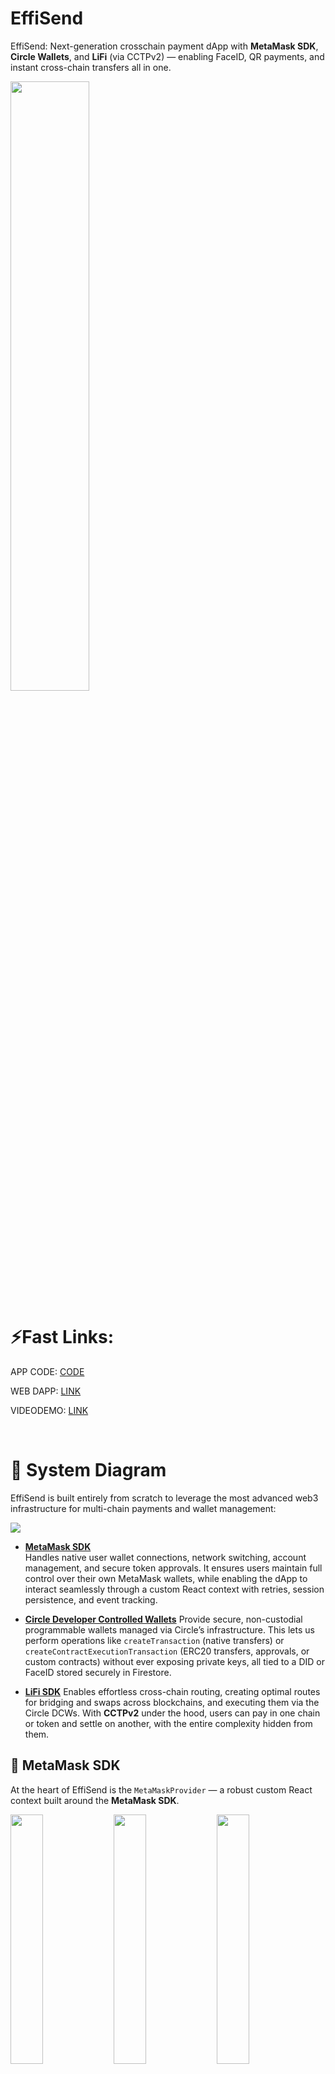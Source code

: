# EffiSend

EffiSend: Next-generation crosschain payment dApp with **MetaMask SDK**, **Circle Wallets**, and **LiFi** (via CCTPv2) — enabling FaceID, QR payments, and instant cross-chain transfers all in one.

<img src="./Images/logo.png" width="50%">

<br>

# ⚡Fast Links:

APP CODE: [CODE](./effisend-meta/)

WEB DAPP: [LINK](https://effisend.expo.app)

VIDEODEMO: [LINK](pending...)

<br>

# 🚀 System Diagram

EffiSend is built entirely from scratch to leverage the most advanced web3 infrastructure for multi-chain payments and wallet management:

<img src="./Images/diagram.drawio.png">

- [**MetaMask SDK**](./effisend-meta/src/providers/metamaskProvider.js)  
  Handles native user wallet connections, network switching, account management, and secure token approvals. It ensures users maintain full control over their own MetaMask wallets, while enabling the dApp to interact seamlessly through a custom React context with retries, session persistence, and event tracking.

- [**Circle Developer Controlled Wallets**](./cloud%20functions/excecute-transactions.js)
  Provide secure, non-custodial programmable wallets managed via Circle’s infrastructure. This lets us perform operations like `createTransaction` (native transfers) or `createContractExecutionTransaction` (ERC20 transfers, approvals, or custom contracts) without ever exposing private keys, all tied to a DID or FaceID stored securely in Firestore.

- [**LiFi SDK**](./cloud%20functions/excecute-transactions.js)
  Enables effortless cross-chain routing, creating optimal routes for bridging and swaps across blockchains, and executing them via the Circle DCWs. With **CCTPv2** under the hood, users can pay in one chain or token and settle on another, with the entire complexity hidden from them.

## 🦊 MetaMask SDK

At the heart of EffiSend is the `MetaMaskProvider` — a robust custom React context built around the **MetaMask SDK**. 

<img src="./Images/connect1.png" width="32%"> <img src="./Images/connect2.png" width="32%"> <img src="./Images/connect3.png" width="32%">

This core component handles everything needed to integrate MetaMask into a modern progressive web dApp:

- Initializes MetaMask SDK with automatic retry strategy.  
- Connects the wallet, switches chains, tracks accounts & chain ID.  
- Persists user sessions in `AsyncStorage` (so reconnect is seamless).  
- Adds automatic event listeners for `accountsChanged`, `chainChanged`, and `disconnect`.  
- Exposes easy hooks like `useMetaMask` and `useMetaMaskConnection` across the app.

### Example usage (with hooks)
```javascript
import { useMetaMask } from './metamaskProvider';

const { isConnected, connectWallet, account } = useMetaMask();

return (
  <>
    {isConnected ? <Text>Wallet: {account}</Text> : 
      <Button onPress={connectWallet} title="Connect MetaMask" />}
  </>
);
```

### Under the hood
The `MetaMaskProvider` file does much more than a basic integration:

- Keeps the SDK and provider inside refs, to stay alive across re-renders.
- Initializes only once on mount, with up to 3 attempts (`maxInitializationAttempts`).
- Uses:
  ```javascript
  const MMSDK = new MetaMaskSDK({ dappMetadata });
  await MMSDK.init();
  ```
- Automatically reconnects if the user previously approved it, by checking `@metamask_connection_preference` in AsyncStorage.
- Reactively saves the last connected account.

All technical implementations for cross-chain payments are included here.

- [Metamask Provider](./effisend-meta/src/providers/metamaskProvider.js)
- [Connect Button](./effisend-meta/src/components/header.js)
- [Sign In](./effisend-meta/src/components/header.js)

## 🔐 Circle Developer Controlled Wallets. 

EffiSend uses **Circle Developer Controlled Wallets** to handle all payments, approvals, and contract executions securely — without ever exposing private keys. **Each wallet is linked to a user’s FaceID**

### Programmable transactions

Our Cloud Function uses the official Circle Wallets SDK to:

- Execute native token transfers
- Execute ERC20 token transfers via smart contract.
- Execute cross-chain bridging via LiFi and CCTPv2

### Example for a **native on-chain payment**:

```javascript
await circleDeveloperSdk.createTransaction({
    amount: [amount],
    destinationAddress,
    walletId: wallet.id,
    blockchain,
    fee: { type: "level", config: { feeLevel: "MEDIUM" } }
});
```

### For ERC20 payments, we encode the contract call:

```javascript
const interface = new ethers.utils.Interface(abiERC20);
const transaction = interface.encodeFunctionData("transferFrom", [
    address,
    destinationAddress,
    ethers.utils.parseUnits(amount, decimals)
]);
await circleDeveloperSdk.createContractExecutionTransaction({
    walletId: wallet.id,
    callData: transaction,
    contractAddress: token,
    fee: { type: "level", config: { feeLevel: "MEDIUM" } }
});
```

All technical implementations for cross-chain payments are included here.

- [Cloud Function](./cloud%20functions/excecute-transactions.js)

## 🌉 LiFi Cross-chain Routing (integrated with Circle Wallets)

When users want to pay across chains (e.g. USDC on Base → USDC on Arbitrum), EffiSend uses **LiFi SDK** to:

1. Fetch the optimal quote for bridging + swap:

```javascript
const quoteRequest = {
    fromChain: chainsId[chainFromIndex], 
    toChain: chainsId[chainToIndex], 
    fromToken: tokens[chainFromIndex][tokenIndex].address,
    toToken: tokens[chainToIndex][tokenIndex].address,
    fromAmount: ethers.utils.parseUnits(
        amount,
        tokens[chainFromIndex][tokenIndex].decimals
    ),
    fromAddress: wallet.address,
    toAddress: destinationAddress,
    allowBridges: ["mayanMCTP", "celercircle"], // Allow CCTP only
};
const quote = await getQuote(quoteRequest);
const route = convertQuoteToRoute(quote);
```

2. Approve the LiFi contract on the origin chain:

```javascript
const transactionApproval = interface.encodeFunctionData("approve", [
    transaction.to, quoteRequest.fromAmount
]);
await circleDeveloperSdk.createContractExecutionTransaction({
    walletId: wallet.id,
    callData: transactionApproval,
    contractAddress: token,
    fee: { type: "level", config: { feeLevel: "MEDIUM" } }
});
```

3. Execute the LiFi contract which performs the bridge + swap:

```javascript
await circleDeveloperSdk.createContractExecutionTransaction({
    walletId: wallet.id,
    amount: ethers.utils.formatEther(transaction.value),
    callData: transaction.data,
    contractAddress: transaction.to,
    fee: { type: "level", config: { feeLevel: "MEDIUM" } }
});
```

All technical implementations for cross-chain payments are included here.

- [Cloud Function](./cloud%20functions/excecute-transactions.js)

<br>

## FaceID Payment

EffiSend enables seamless payments via facial recognition by linking a user’s unique biometric profile to their programmable wallet.

- A photo of the person's face is taken, and through our AI, we obtain the result of the person's user. This AI already has an Antispoofing algorithm implemented to prevent malicious actors from making the detection and return the credential to execute the transaction on [Circle Wallets section](#-circle-developer-controlled-wallets).

    ```python
    @app.post("/findUser", dependencies=[Depends(check_api_key)])
    async def findUser(item: ItemFind):
        random_string = os.urandom(32).hex()
        userImage = base64.b64decode(item.image)
        userImage = Image.open(BytesIO(userImage))
        userImage.save(f'deepface/temp/{random_string}.jpg')
        try:
            result = DeepFace.find(img_path= f'deepface/temp/{random_string}.jpg', db_path='deepface/db', anti_spoofing = True)
            return {"result": result[0].identity[0].split('.')[0].split('/')[2]}
        except ValueError as e:
            return {"result": False}
        finally:
            os.remove(f'deepface/temp/{random_string}.jpg')
    ```

All technical implementations for AI server are included here.

- [Face Recognition Server](./faceRecognition/main.py)

<br>

# Features:

EffiSend’s architecture allows users to complete payments on **any supported chain** with a single FaceID scan or QR interaction — fully abstracting away network, swap, and bridging complexities. 

## 📷 FaceID + QR Payments (On Top of Circle + LiFi)

EffiSend adds a human layer with **biometric FaceID** and **secure QR payments**.

- Scan face to link or pay with your Circle wallet.
- Or scan a QR code tied to a payment nonce.
- Shows balances from multiple chains.
- Aggregates USD values using Coingecko.
- Makes it easy for users to fund their FaceID wallet from MetaMask using native or ERC20 tokens.

Screenshots:

<img src="./Images/sc1.png" width="32%">
<img src="./Images/sc2.png" width="32%">
<img src="./Images/sc3.png" width="32%">

## 💰 Cross-chain LiFi Payments

All payments flow back into the **Circle Wallets + LiFi engine**, meaning:

- You can pay from any supported chain.  
- No manual bridging.  
- Still fully controlled by Circle.

<img src="./Images/pos1.png" width="32%">
<img src="./Images/pos2.png" width="32%">
<img src="./Images/pos3.png" width="32%">

## 🥇 Trust Score & Rewards

- Biometric verification (FaceID) unlocks a trust score and EFS token rewards.
- Verified users get reduced fees on transactions.

<img src="./Images/rew1.png" width="32%">
<img src="./Images/rew2.png" width="32%">
<img src="./Images/rew3.png" width="32%">

<br>

# 📚 Main Codebase Map

| File / Component           | What it does                                   |
|-----------------------------|-----------------------------------------------|
| [`metamaskProvider.js`](./effisend-meta/src/providers/metamaskProvider.js)       | MetaMask SDK wallet connection & session.     |
| [`tab1.js`](./effisend-meta/src/app/(screens)/tabs/tab1.js)                   | View balances, fund FaceID wallet, generate QR for payments|
| [`tab2.js`](./effisend-meta/src/app/(screens)/tabs/tab2.js)                   | Pay via FaceID or QR, with LiFi cross-chain.  |
| [`tab3.js`](./effisend-meta/src/app/(screens)/tabs/tab3.js)                   | Trust score, profile, claim EFS rewards.      |
| [`receipt.js`](./effisend-meta/src/app/receipt.js)                | Payment receipt with explorer QR.             |
| [`camFace.js`](./effisend-meta/src/components/camFace.js) / [`camQR.js`](./effisend-meta/src/components/camQR.js)   | Camera inputs for biometric & QR.             |
| [`header.js`](./effisend-meta/src/components/header.js)                 | Connect/disconnect MetaMask.                  |

# 🔗 References

1. [MetaMask SDK](https://github.com/MetaMask/sdk)
2. [Circle Developer Controlled Wallets](https://developers.circle.com)
3. [LiFi Crosschain Routing](https://www.lifi.io)